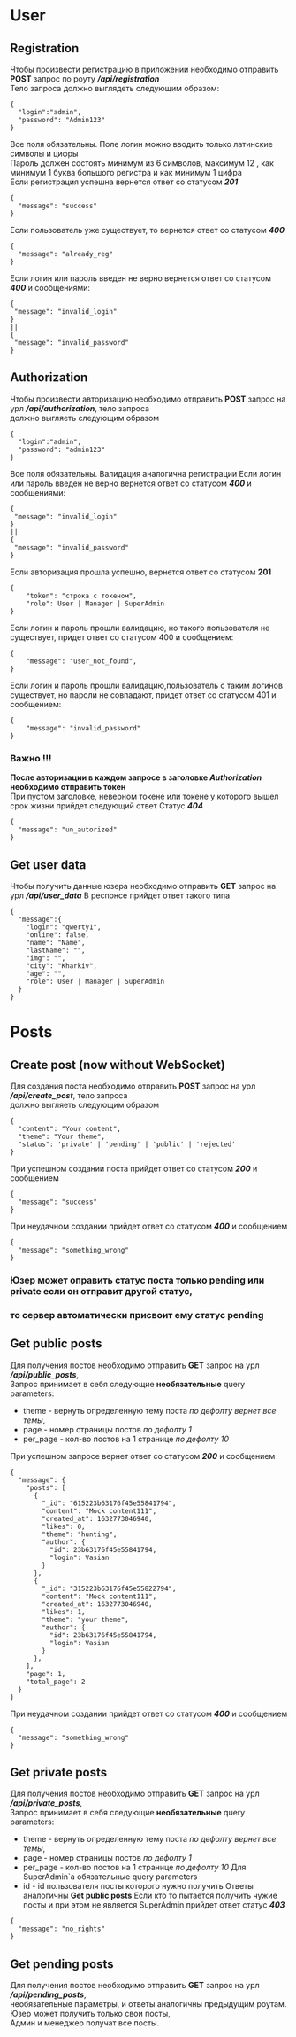 # User

## Registration
Чтобы произвести регистрацию в приложении необходимо отправить **POST** запрос по роуту ***/api/registration*** <br>
Тело запроса должно выглядеть следующим образом:
```
{
  "login":"admin",
  "password": "Admin123"
}
```
Все поля обязательны. Поле логин можно вводить только латинские символы и цифры <br>
Пароль должен состоять минимум из 6 символов, максимум 12 , как минимум 1 буква большого регистра и как минимум 1 цифра<br>
Если регистрация успешна вернется ответ со статусом ***201*** 
```
{
  "message": "success"
}
```
Если пользователь уже существует, то вернется ответ со статусом ***400***
```
{
  "message": "already_reg"
}
```
Если логин или пароль введен не верно вернется ответ со статусом ***400*** и сообщениями:
```
{
 "message": "invalid_login"
}
||
{
 "message": "invalid_password"
}
```

## Authorization
Чтобы произвести авторизацию необходимо отправить **POST** запрос на урл ***/api/authorization***, тело запроса <br>должно выгляеть следующим образом
```
{
  "login":"admin",
  "password": "admin123"
}
```
Все поля обязательны. Валидация аналогична регистрации
Если логин или пароль введен не верно вернется ответ со статусом ***400*** и сообщениями:
```
{
 "message": "invalid_login"
}
||
{
 "message": "invalid_password"
}
```
Если авторизация прошла успешно, вернется ответ со статусом **201**
```
{
    "token": "строка с токеном",
    "role": User | Manager | SuperAdmin
}
```
Если логин и пароль прошли валидацию, но такого пользователя не существует, придет ответ со статусом 400 и сообщением:
```
{
    "message": "user_not_found",
}
```
Если логин и пароль прошли валидацию,пользователь с таким логинов существует, но пароли не совпадают, придет ответ со статусом 401 и сообщением:
```
{
    "message": "invalid_password"
}
```

### **Важно** !!!
**После авторизации в каждом запросе в заголовке ***Authorization*** необходимо отправить токен**<br>
При пустом заголовке, неверном токене или токене у которого вышел срок жизни прийдет следующий ответ
Статус ***404***
```
{
  "message": "un_autorized"
}
```

## Get user data 
Чтобы получить данные юзера необходимо отправить **GET** запрос на урл ***/api/user_data***
В респонсе прийдет ответ такого типа
```
{
  "message":{
    "login": "qwerty1",
    "online": false,
    "name": "Name",
    "lastName": "",
    "img": "",
    "city": "Kharkiv",
    "age": "",
    "role": User | Manager | SuperAdmin
  }
}
```

# Posts
## Create post (now without WebSocket) 
Для создания поста необходимо отправить **POST** запрос на урл ***/api/create_post***, тело запроса <br>должно выгляеть следующим образом
```
{
  "content": "Your content",
  "theme": "Your theme",
  "status": 'private' | 'pending' | 'public' | 'rejected'
}
```
При успешном создании поста прийдет ответ со статусом ***200*** и сообщением
```
{
  "message": "success"
}
```
При неудачном создании прийдет ответ со статусом ***400*** и сообщением
```
{
  "message": "something_wrong"
}
```
### Юзер может оправить статус поста только pending или private если он отправит другой статус, 
### то сервер автоматически присвоит ему статус pending

## Get public posts
Для получения постов необходимо отправить **GET** запрос на урл ***/api/public_posts***, <br>
Запрос принимает в себя следующие **необязательные** query parameters:
- theme - вернуть определенную тему поста *по дефолту вернет все темы*,
- page - номер страницы постов *по дефолту 1*
- per_page - кол-во постов на 1 странице *по дефолту 10*

При успешном запросе вернет ответ со статусом ***200*** и сообщением
```
{
  "message": {
    "posts": [
      {
        "_id": "615223b63176f45e55841794",
        "content": "Mock content111",
        "created_at": 1632773046940,
        "likes": 0,
        "theme": "hunting",
        "author": {
          "id": 23b63176f45e55841794,
          "login": Vasian 
        }
      },
      {
        "_id": "315223b63176f45e55822794",
        "content": "Mock content111",
        "created_at": 1632773046940,
        "likes": 1,
        "theme": "your theme",
        "author": {
          "id": 23b63176f45e55841794,
          "login": Vasian 
        }
      },
    ],
    "page": 1,
    "total_page": 2
  }
}
```
При неудачном создании прийдет ответ со статусом ***400*** и сообщением
```
{
  "message": "something_wrong"
}
```
## Get private posts
Для получения постов необходимо отправить **GET** запрос на урл ***/api/private_posts***, <br>
Запрос принимает в себя следующие **необязательные** query parameters:
- theme - вернуть определенную тему поста *по дефолту вернет все темы*,
- page - номер страницы постов *по дефолту 1*
- per_page - кол-во постов на 1 странице *по дефолту 10*
Для SuperAdmin`а обязательные query parameters
- id - id пользователя посты которого нужно получить
Ответы аналогичны **Get public posts**
Если кто то пытается получить чужие посты и при этом не является SuperAdmin прийдет ответ статус ***403***
```
{
  "message": "no_rights"
}
```
## Get pending posts
Для получения постов необходимо отправить **GET** запрос на урл ***/api/pending_posts***, <br>
необязательные параметры, и ответы аналогичны предыдущим роутам. Юзер может получить только свои посты,<br>
Админ и менеджер получат все посты.